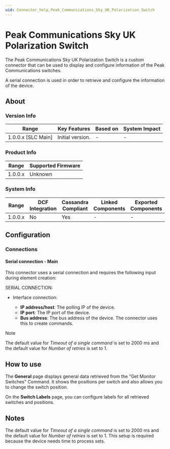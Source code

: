 ```yaml
---
uid: Connector_help_Peak_Communications_Sky_UK_Polarization_Switch
---
```


# Peak Communications Sky UK Polarization Switch

The Peak Communications Sky UK Polarization Switch is a custom connector that can be used to display and configure information of the Peak Communications switches.

A serial connection is used in order to retrieve and configure the information of the device.

## About

### Version Info

| Range              | Key Features     | Based on | System Impact |
|--------------------|------------------|----------|---------------|
| 1.0.0.x [SLC Main] | Initial version. | -        | -             |

### Product Info

| Range   | Supported Firmware |
|---------|--------------------|
| 1.0.0.x | Unknown            |

### System Info

| Range     | DCF Integration     | Cassandra Compliant     | Linked Components     | Exported Components     |
|-----------|---------------------|-------------------------|-----------------------|-------------------------|
| 1.0.0.x   | No                  | Yes                     | -                     | -                       |

## Configuration

### Connections

#### Serial connection - Main

This connector uses a serial connection and requires the following input during element creation:

SERIAL CONNECTION:

- Interface connection:

  - **IP address/host**: The polling IP of the device.
  - **IP port**: The IP port of the device.
  - **Bus address**: The bus address of the device. The connector uses this to create commands.

> [!NOTE]
> The default value for *Timeout of a single command* is set to 2000 ms and the default value for *Number of retries* is set to 1.

## How to use

The **General** page displays general data retrieved from the "Get Monitor Switches" Command. It shows the positions per switch and also allows you to change the switch position.

On the **Switch Labels** page, you can configure labels for all retrieved switches and positions.

## Notes

The default value for *Timeout of a single command* is set to 2000 ms and the default value for *Number of retries* is set to 1. This setup is required because the device needs time to process sets.
